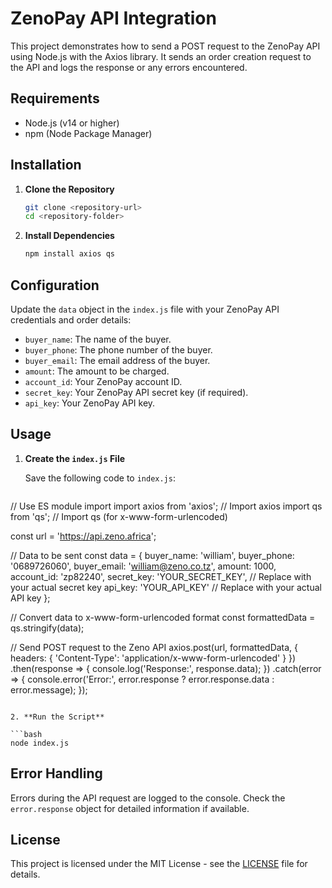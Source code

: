 

# ZenoPay API Integration

This project demonstrates how to send a POST request to the ZenoPay API using Node.js with the Axios library. It sends an order creation request to the API and logs the response or any errors encountered.

## Requirements

- Node.js (v14 or higher)
- npm (Node Package Manager)

## Installation

1. **Clone the Repository**

   ```bash
   git clone <repository-url>
   cd <repository-folder>
   ```

2. **Install Dependencies**

   ```bash
   npm install axios qs
   ```

## Configuration

Update the `data` object in the `index.js` file with your ZenoPay API credentials and order details:

- `buyer_name`: The name of the buyer.
- `buyer_phone`: The phone number of the buyer.
- `buyer_email`: The email address of the buyer.
- `amount`: The amount to be charged.
- `account_id`: Your ZenoPay account ID.
- `secret_key`: Your ZenoPay API secret key (if required).
- `api_key`: Your ZenoPay API key.

## Usage

1. **Create the `index.js` File**

   Save the following code to `index.js`:

   ```javascript
 // Use ES module import
import axios from 'axios';  // Import axios
import qs from 'qs';         // Import qs (for x-www-form-urlencoded)

const url = 'https://api.zeno.africa';

// Data to be sent
const data = {
  buyer_name: 'william',
  buyer_phone: '0689726060',
  buyer_email: 'william@zeno.co.tz',
  amount: 1000,
  account_id: 'zp82240',
  secret_key: 'YOUR_SECRET_KEY',  // Replace with your actual secret key
  api_key: 'YOUR_API_KEY'         // Replace with your actual API key
};

// Convert data to x-www-form-urlencoded format
const formattedData = qs.stringify(data);

// Send POST request to the Zeno API
axios.post(url, formattedData, {
  headers: {
    'Content-Type': 'application/x-www-form-urlencoded'
  }
})
  .then(response => {
    console.log('Response:', response.data);
  })
  .catch(error => {
    console.error('Error:', error.response ? error.response.data : error.message);
  });

   ```

2. **Run the Script**

   ```bash
   node index.js
   ```

## Error Handling

Errors during the API request are logged to the console. Check the `error.response` object for detailed information if available.

## License

This project is licensed under the MIT License - see the [LICENSE](LICENSE) file for details.
